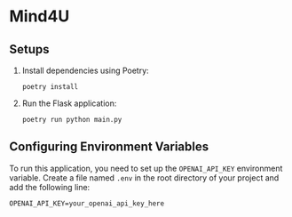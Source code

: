 # Mind4U

## Setups

1. Install dependencies using Poetry:
   ```shell
   poetry install
   ```

2. Run the Flask application:
   ```shell
   poetry run python main.py
   ```

## Configuring Environment Variables

To run this application, you need to set up the `OPENAI_API_KEY` environment variable. Create a file named `.env` in the root directory of your project and add the following line:

   ```text
   OPENAI_API_KEY=your_openai_api_key_here
   ```